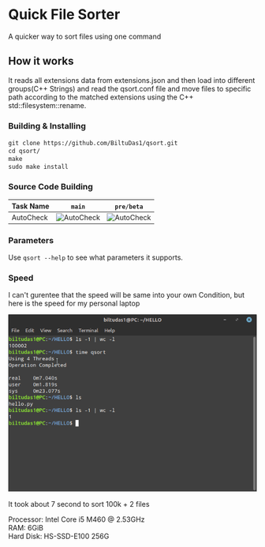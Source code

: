 # Quick File Sorter
A quicker way to sort files using one command

## How it works
It reads all extensions data from extensions.json and then load into different groups(C++ Strings) and read the qsort.conf file and move files to specific path according to the matched extensions using the C++ std::filesystem::rename.

### Building & Installing

```
git clone https://github.com/BiltuDas1/qsort.git
cd qsort/
make
sudo make install
```

### Source Code Building
|Task Name|`main`|`pre/beta`|
|---------|------|----------|
|AutoCheck|![AutoCheck](https://github.com/BiltuDas1/qsort/actions/workflows/script.yml/badge.svg?branch=main)|![AutoCheck](https://github.com/BiltuDas1/qsort/actions/workflows/script.yml/badge.svg?branch=pre/beta)|

### Parameters
Use `qsort --help` to see what parameters it supports.

### Speed
I can't gurentee that the speed will be same into your own Condition, but here is the speed for my personal laptop

![Sorting Speed](.github/Speed.png)

It took about 7 second to sort 100k + 2 files

Processor: Intel Core i5 M460 @ 2.53GHz  
RAM: 6GiB  
Hard Disk: HS-SSD-E100 256G